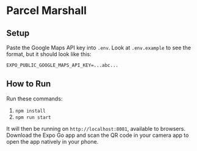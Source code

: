 # Parcel Marshall

## Setup

Paste the Google Maps API key into `.env`. Look at `.env.example` to see the format, but it should look like this:

```
EXPO_PUBLIC_GOOGLE_MAPS_API_KEY=...abc...
```

## How to Run

Run these commands:

1. `npm install`
2. `npm run start`

It will then be running on `http://localhost:8081`, available to browsers. Download the Expo Go app and scan the QR code in your camera app to open the app natively in your phone.
